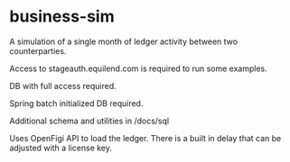 # business-sim
A simulation of a single month of ledger activity between two counterparties.

Access to stageauth.equilend.com is required to run some examples.

DB with full access required.

Spring batch initialized DB required.

Additional schema and utilities in /docs/sql

Uses OpenFigi API to load the ledger. There is a built in delay that can be adjusted with a license key.
